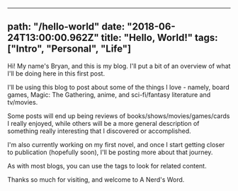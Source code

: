 ---
path: "/hello-world"
date: "2018-06-24T13:00:00.962Z"
title: "Hello, World!"
tags: ["Intro", "Personal", "Life"]
------
Hi! My name's Bryan, and this is my blog. I'll put a bit of an overview of what I'll be doing here in this first post.

I'll be using this blog to post about some of the things I love - namely, board games, Magic: The Gathering, anime, and sci-fi/fantasy literature and tv/movies.

Some posts will end up being reviews of books/shows/movies/games/cards I really enjoyed, while others will be a more general description of something really interesting that I discovered or accomplished.

I'm also currently working on my first novel, and once I start getting closer to publication (hopefully soon), I'll be posting more about that journey.

As with most blogs, you can use the tags to look for related content.

Thanks so much for visiting, and welcome to A Nerd's Word.

